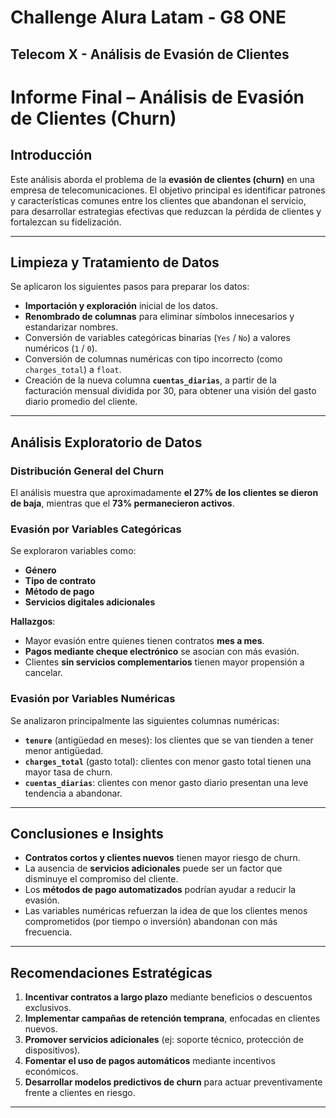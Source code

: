 # Challenge Alura Latam - G8 ONE
## Telecom X - Análisis de Evasión de Clientes

# Informe Final – Análisis de Evasión de Clientes (Churn)

## Introducción

Este análisis aborda el problema de la **evasión de clientes (churn)** en una empresa de telecomunicaciones. El objetivo principal es identificar patrones y características comunes entre los clientes que abandonan el servicio, para desarrollar estrategias efectivas que reduzcan la pérdida de clientes y fortalezcan su fidelización.

---

## Limpieza y Tratamiento de Datos

Se aplicaron los siguientes pasos para preparar los datos:

- **Importación y exploración** inicial de los datos.
- **Renombrado de columnas** para eliminar símbolos innecesarios y estandarizar nombres.
- Conversión de variables categóricas binarias (`Yes` / `No`) a valores numéricos (`1` / `0`).
- Conversión de columnas numéricas con tipo incorrecto (como `charges_total`) a `float`.
- Creación de la nueva columna **`cuentas_diarias`**, a partir de la facturación mensual dividida por 30, para obtener una visión del gasto diario promedio del cliente.

---

## Análisis Exploratorio de Datos

### Distribución General del Churn

El análisis muestra que aproximadamente **el 27% de los clientes se dieron de baja**, mientras que el **73% permanecieron activos**.

### Evasión por Variables Categóricas

Se exploraron variables como:

- **Género**
- **Tipo de contrato**
- **Método de pago**
- **Servicios digitales adicionales**

**Hallazgos**:
- Mayor evasión entre quienes tienen contratos **mes a mes**.
- **Pagos mediante cheque electrónico** se asocian con más evasión.
- Clientes **sin servicios complementarios** tienen mayor propensión a cancelar.

### Evasión por Variables Numéricas

Se analizaron principalmente las siguientes columnas numéricas:

- **`tenure`** (antigüedad en meses): los clientes que se van tienden a tener menor antigüedad.
- **`charges_total`** (gasto total): clientes con menor gasto total tienen una mayor tasa de churn.
- **`cuentas_diarias`**: clientes con menor gasto diario presentan una leve tendencia a abandonar.

---

## Conclusiones e Insights

- **Contratos cortos y clientes nuevos** tienen mayor riesgo de churn.
- La ausencia de **servicios adicionales** puede ser un factor que disminuye el compromiso del cliente.
- Los **métodos de pago automatizados** podrían ayudar a reducir la evasión.
- Las variables numéricas refuerzan la idea de que los clientes menos comprometidos (por tiempo o inversión) abandonan con más frecuencia.

---

## Recomendaciones Estratégicas

1. **Incentivar contratos a largo plazo** mediante beneficios o descuentos exclusivos.
2. **Implementar campañas de retención temprana**, enfocadas en clientes nuevos.
3. **Promover servicios adicionales** (ej: soporte técnico, protección de dispositivos).
4. **Fomentar el uso de pagos automáticos** mediante incentivos económicos.
5. **Desarrollar modelos predictivos de churn** para actuar preventivamente frente a clientes en riesgo.

---

